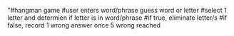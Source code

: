 "#hangman game
#user enters word/phrase
guess word or letter
#select 1 letter and determien if letter is in word/phrase
#if true, eliminate letter/s
#if false, record 1 wrong answer
once 5 wrong reached